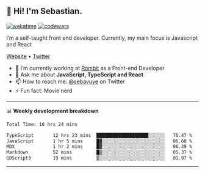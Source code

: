 ## 👋 Hi! I'm Sebastian.

[![wakatime](https://wakatime.com/badge/user/df0036c6-328a-4a39-be9b-e49417ed22a1.svg)](https://wakatime.com/@df0036c6-328a-4a39-be9b-e49417ed22a1)
[![codewars](https://www.codewars.com/users/sebavuye/badges/small)](https://www.codewars.com/users/sebavuye)

I’m a self-taught front end developer. Currently, my main focus is Javascript and React

[Website](https://sebastianvuye.be) • [Twitter](https://twitter.com/sebavuye)

- 🔭 I’m currently working at [Rombit](https://rombit.com/) as a Front-end Developer
- 💬 Ask me about **JavaScript, TypeScript and React**
- 📫 How to reach me: [@sebavuye](https://twitter.com/sebavuye) on Twitter
- ⚡ Fun fact: Movie nerd

-------

📊 **Weekly development breakdown**

<!--START_SECTION:waka-->

```txt
Total Time: 16 hrs 24 mins

TypeScript       12 hrs 23 mins  ███████████████████░░░░░░   75.47 %
JavaScript       1 hr 5 mins     █▓░░░░░░░░░░░░░░░░░░░░░░░   06.68 %
MDX              1 hr 2 mins     █▓░░░░░░░░░░░░░░░░░░░░░░░   06.39 %
Markdown         52 mins         █▒░░░░░░░░░░░░░░░░░░░░░░░   05.37 %
GDScript3        19 mins         ▒░░░░░░░░░░░░░░░░░░░░░░░░   01.97 %
```

<!--END_SECTION:waka-->
-------
